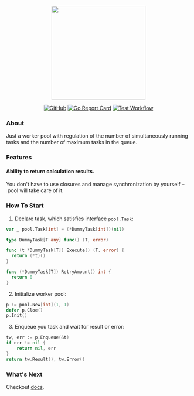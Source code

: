<div align="center">

  <img width="256" height="256" src="https://github.com/dkharms/pool/assets/29202384/0645ee42-4319-4fc5-8d8c-568c2897cf9d">

</div>

<div align="center">

  <a href="">![GitHub](https://img.shields.io/github/license/dkharms/pool)</a>
  <a href="">![Go Report Card](https://goreportcard.com/badge/github.com/dkharms/pool)</a>
  <a href="">![Test Workflow](https://github.com/dkharms/pool/actions/workflows/test.yml/badge.svg)</a>

</div>

### About

Just a worker pool with regulation of the number of simultaneously running tasks and the number of maximum tasks in the queue.

### Features

#### Ability to return calculation results.

You don't have to use closures and manage synchronization by yourself – pool will take care of it.

### How To Start

1. Declare task, which satisfies interface `pool.Task`:
  ```go
  var _ pool.Task[int] = (*DummyTask[int])(nil)

  type DummyTask[T any] func() (T, error)

  func (t *DummyTask[T]) Execute() (T, error) {
    return (*t)()
  }

  func (*DummyTask[T]) RetryAmount() int {
    return 0
  }
  ```

2. Initialize worker pool:
  ```go
  p := pool.New[int](1, 1)
  defer p.Cloe()
  p.Init()
  ```

3. Enqueue you task and wait for result or error:
  ```go
  tw, err := p.Enqueue(&t)
  if err != nil {
      return nil, err
  }
  return tw.Result(), tw.Error()
  ```

### What's Next

Checkout [docs](https://pkg.go.dev/github.com/dkharms/pool).

